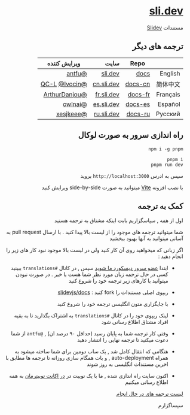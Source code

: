 <div style="direction:rtl">

# [sli.dev](https://sli.dev)

مستندات [Slidev](https://github.com/slidevjs/slidev)

## ترجمه های دیگر

| | Repo | سایت | ویرایش کننده |
|---|---|---:|---|
| English | [docs](https://github.com/slidevjs/docs) | [sli.dev](https://sli.dev) | [@antfu](https://github.com/antfu) |
| 简体中文 | [docs-cn](https://github.com/slidevjs/docs-cn) | [cn.sli.dev](https://cn.sli.dev) | [@QC-L](https://github.com/QC-L) [@Ivocin](https://github.com/Ivocin) |
| Français | [docs-fr](https://github.com/slidevjs/docs-fr) | [fr.sli.dev](https://fr.sli.dev) | [@ArthurDanjou](https://github.com/ArthurDanjou) |
| Español | [docs-es](https://github.com/slidevjs/docs-es) | [es.sli.dev](https://es.sli.dev) | [@owlnai](https://github.com/owlnai) |
| Русский | [docs-ru](https://github.com/slidevjs/docs-ru) | [ru.sli.dev](https://ru.sli.dev) | [@xesjkeee](https://github.com/xesjkeee) |

## راه اندازی سرور به صورت لوکال

```
npm i -g pnpm

pnpm i
pnpm run dev
```

سپس به ادرس  `http://localhost:3000` بروید

با نصب افزونه [Vite](https://marketplace.visualstudio.com/items?itemName=antfu.vite)
میتوانید به صورت
side-by-side
ویرایش کنید

## کمک به ترجمه

<!-- For translations maintainers: You don't need to translate this port -->

اول از همه , سپاسگزاریم بابت اینکه مشتاق به ترجمه هستید

شما میتوانید ترجمه های موجود را از لیست بالا پیدا کنید . با ارسال pull request به آسانی میتوانید به آنها بهبود ببخشید 

اگر زبانی که میخواهید روی آن کار کنید ولی در لیست بالا موجود نبود کار های زیر را انجام دهید :

- ابتدا [عضو سرور دیسکورد ما شوید](https://chat.sli.dev) سپس , در کانال
`#translations`
 ببینید کسی در حال ترجمه زبان مورد نظر شما هست یا خیر .
در صورت نبودن میتوانید با کارهای زیر ترجمه خود را شروع کنید

- ریپوی اصلی مستندات را fork کنید : 
[slidevjs/docs](https://github.com/slidevjs/)

- با جایگزاری متون انگلیسی ترجمه خود را شروع کنید

- لینک ریپوی خود را در کانال
`#translations`
به اشتراک بگذارید تا به بقیه افراد مشتاق اطلاع رسانی شود

- وقتی کار ترجمه شما به پایان رسید 
(حداقل ۹۰ درصد ان)
, `@antfu`
از شما دعوت میکنید تا ترجمه نهایی را انتشار دهید

- هنگامی که انتقال کامل شد , یک ساب دومین برای شما ساخته میشود
به همراه 
auto-deployment ,
و بات همگام سازی روزانه
تا ترجمه ها مطابق با اخرین مستندات انگلیسی به روز شوند

- اکنون سایت راه اندازی شده , ما با یک توییت 
در 
[در اکانت توییترمان](https://twitter.com/Slidevjs)
به همه اطلاع رسانی میکنیم

[لیست ترجمه های در حال انجام](https://discord.com/channels/851817370623410197/851822360955977760/852614294017146900)

سپساگزارم

</div>